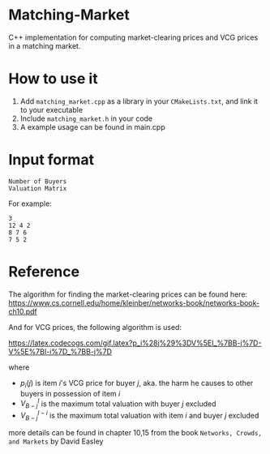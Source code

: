 # Matching-Market
C++ implementation for computing market-clearing prices and VCG prices in a matching market.
# How to use it
1. Add ```matching_market.cpp``` as a library in your ```CMakeLists.txt```, and link it to your executable
1. Include ```matching_market.h``` in your code
1. A example usage can be found in main.cpp
# Input format
    Number of Buyers
    Valuation Matrix
For example:

    3
    12 4 2
    8 7 6
    7 5 2
# Reference
The algorithm for finding the market-clearing prices can be found here:
https://www.cs.cornell.edu/home/kleinber/networks-book/networks-book-ch10.pdf


And for VCG prices, the following algorithm is used:

https://latex.codecogs.com/gif.latex?p_i%28j%29%3DV%5EI_%7BB-j%7D-V%5E%7BI-i%7D_%7BB-j%7D

where

+ $p_i(j)$ is item $i$'s VCG price for buyer $j$, aka. the harm he causes to other buyers in possession of item $i$
+ $V^I_{B-j}$ is the maximum total valuation with buyer $j$ excluded
+ $V^{I-i}_{B-j}$ is the maximum total valuation with item $i$ and buyer $j$ excluded

more details can be found in chapter 10,15 from the book ```Networks, Crowds, and Markets``` by David Easley 